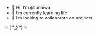 - 👋 Hi, I’m @lunaiwa
- 🌱 I’m currently learning life
- 💞️ I’m looking to collaborate on projects

✨ ( ͡° ͜ʖ ͡°) ✨

<!---
✨ no way ✨
--->
